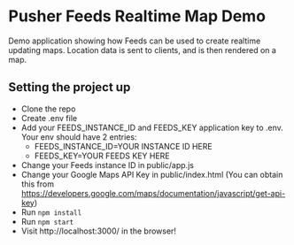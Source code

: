 # Pusher Feeds Realtime Map Demo
Demo application showing how Feeds can be used to create realtime updating maps. Location data is sent to clients, and is then rendered on a map.

## Setting the project up

* Clone the repo
* Create .env file
* Add your FEEDS_INSTANCE_ID and FEEDS_KEY application key to .env. Your env should have 2 entries:
  * FEEDS_INSTANCE_ID=YOUR INSTANCE ID HERE
  * FEEDS_KEY=YOUR FEEDS KEY HERE
* Change your Feeds instance ID in public/app.js 
* Change your Google Maps API Key in public/index.html (You can obtain this from https://developers.google.com/maps/documentation/javascript/get-api-key)
* Run ```npm install```
* Run ```npm start```
* Visit http://localhost:3000/ in the browser!
